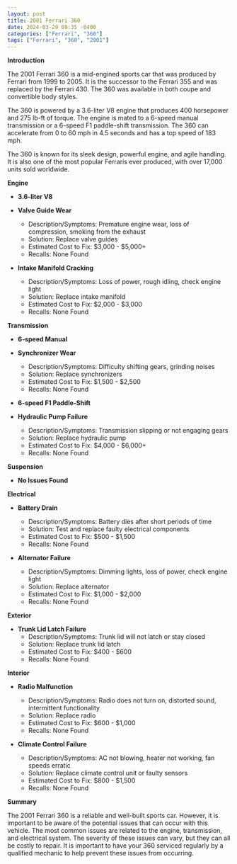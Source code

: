 ```yaml
---
layout: post
title: 2001 Ferrari 360
date: 2024-03-29 09:35 -0400
categories: ["Ferrari", "360"]
tags: ["Ferrari", "360", "2001"]
---
```

**Introduction**

The 2001 Ferrari 360 is a mid-engined sports car that was produced by Ferrari from 1999 to 2005. It is the successor to the Ferrari 355 and was replaced by the Ferrari 430. The 360 was available in both coupe and convertible body styles.

The 360 is powered by a 3.6-liter V8 engine that produces 400 horsepower and 275 lb-ft of torque. The engine is mated to a 6-speed manual transmission or a 6-speed F1 paddle-shift transmission. The 360 can accelerate from 0 to 60 mph in 4.5 seconds and has a top speed of 183 mph.

The 360 is known for its sleek design, powerful engine, and agile handling. It is also one of the most popular Ferraris ever produced, with over 17,000 units sold worldwide.

**Engine**

* **3.6-liter V8**

* **Valve Guide Wear**
    * Description/Symptoms: Premature engine wear, loss of compression, smoking from the exhaust
    * Solution: Replace valve guides
    * Estimated Cost to Fix: $3,000 - $5,000+
    * Recalls: None Found

* **Intake Manifold Cracking**
    * Description/Symptoms: Loss of power, rough idling, check engine light
    * Solution: Replace intake manifold
    * Estimated Cost to Fix: $2,000 - $3,000
    * Recalls: None Found

**Transmission**

* **6-speed Manual**

* **Synchronizer Wear**
    * Description/Symptoms: Difficulty shifting gears, grinding noises
    * Solution: Replace synchronizers
    * Estimated Cost to Fix: $1,500 - $2,500
    * Recalls: None Found

* **6-speed F1 Paddle-Shift**

* **Hydraulic Pump Failure**
    * Description/Symptoms: Transmission slipping or not engaging gears
    * Solution: Replace hydraulic pump
    * Estimated Cost to Fix: $4,000 - $6,000+
    * Recalls: None Found

**Suspension**

* **No Issues Found**

**Electrical**

* **Battery Drain**
    * Description/Symptoms: Battery dies after short periods of time
    * Solution: Test and replace faulty electrical components
    * Estimated Cost to Fix: $500 - $1,500
    * Recalls: None Found

* **Alternator Failure**
    * Description/Symptoms: Dimming lights, loss of power, check engine light
    * Solution: Replace alternator
    * Estimated Cost to Fix: $1,000 - $2,000
    * Recalls: None Found

**Exterior**

* **Trunk Lid Latch Failure**
    * Description/Symptoms: Trunk lid will not latch or stay closed
    * Solution: Replace trunk lid latch
    * Estimated Cost to Fix: $400 - $600
    * Recalls: None Found

**Interior**

* **Radio Malfunction**
    * Description/Symptoms: Radio does not turn on, distorted sound, intermittent functionality
    * Solution: Replace radio
    * Estimated Cost to Fix: $600 - $1,000
    * Recalls: None Found

* **Climate Control Failure**
    * Description/Symptoms: AC not blowing, heater not working, fan speeds erratic
    * Solution: Replace climate control unit or faulty sensors
    * Estimated Cost to Fix: $800 - $1,500
    * Recalls: None Found

**Summary**

The 2001 Ferrari 360 is a reliable and well-built sports car. However, it is important to be aware of the potential issues that can occur with this vehicle. The most common issues are related to the engine, transmission, and electrical system. The severity of these issues can vary, but they can all be costly to repair. It is important to have your 360 serviced regularly by a qualified mechanic to help prevent these issues from occurring.
